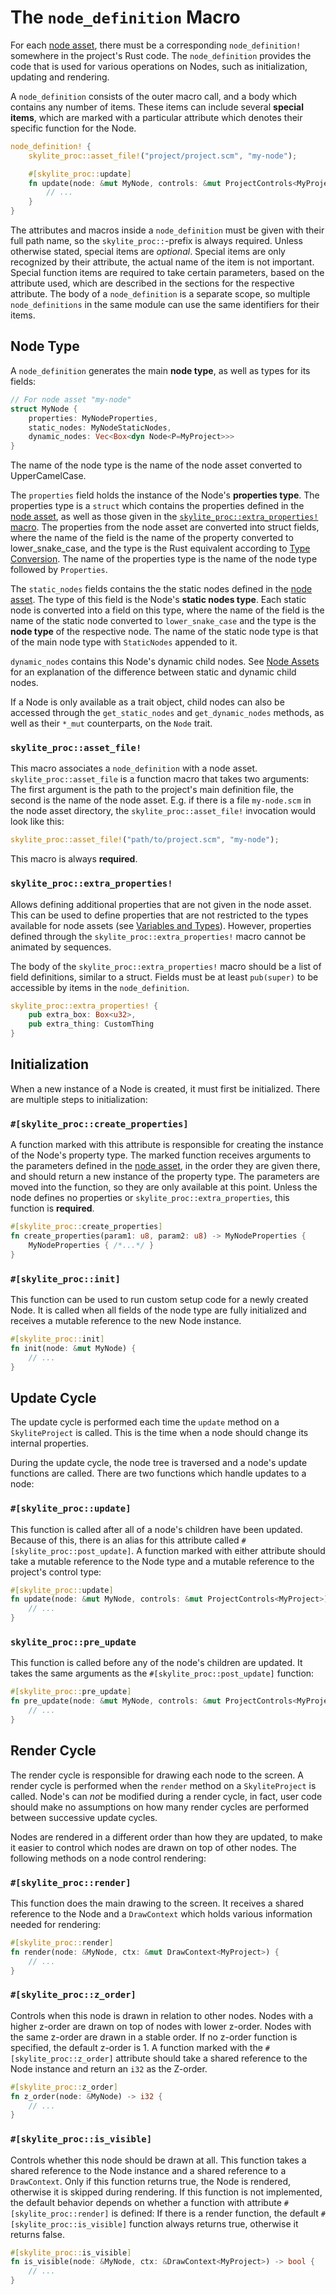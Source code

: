 # The `node_definition` Macro

For each [node asset](node_assets.md), there must be a corresponding `node_definition!` somewhere in the project's Rust code. The `node_definition` provides the code that is used for various operations on Nodes, such as initialization, updating and rendering.

A `node_definition` consists of the outer macro call, and a body which contains any number of items. These items can include several **special items**, which are marked with a particular attribute which denotes their specific function for the Node.

```rust
node_definition! {
    skylite_proc::asset_file!("project/project.scm", "my-node");

    #[skylite_proc::update]
    fn update(node: &mut MyNode, controls: &mut ProjectControls<MyProject>) {
        // ...
    }
}
```

The attributes and macros inside a `node_definition` must be given with their full path name, so the `skylite_proc::`-prefix is always required. Unless otherwise stated, special items are *optional*. Special items are only recognized by their attribute, the actual name of the item is not important. Special function items are required to take certain parameters, based on the attribute used, which are described in the sections for the respective attribute. The body of a `node_definition` is a separate scope, so multiple `node_definitions` in the same module can use the same identifiers for their items.

## Node Type

A `node_definition` generates the main **node type**, as well as types for its fields:
```rust
// For node asset "my-node"
struct MyNode {
    properties: MyNodeProperties,
    static_nodes: MyNodeStaticNodes,
    dynamic_nodes: Vec<Box<dyn Node<P=MyProject>>>
}
```

The name of the node type is the name of the node asset converted to UpperCamelCase.

The `properties` field holds the instance of the Node's **properties type**. The properties type is a `struct` which contains the properties defined in the [node asset](node_assets.md#properties), as well as those given in the [`skylite_proc::extra_properties!` macro](#initialization). The properties from the node asset are converted into struct fields, where the name of the field is the name of the property converted to lower_snake_case, and the type is the Rust equivalent according to [Type Conversion](variables_and_types.md#type-conversion). The name of the properties type is the name of the node type followed by `Properties`.

The `static_nodes` fields contains the the static nodes defined in the [node asset](node_assets.md#static-nodes). The type of this field is the Node's **static nodes type**. Each static node is converted into a field on this type, where the name of the field is the name of the static node converted to `lower_snake_case` and the type is the **node type** of the respective node. The name of the static node type is that of the main node type with `StaticNodes` appended to it.

`dynamic_nodes` contains this Node's dynamic child nodes. See [Node Assets](node_assets.md) for an explanation of the difference between static and dynamic child nodes.

If a Node is only available as a trait object, child nodes can also be accessed through the `get_static_nodes` and `get_dynamic_nodes` methods, as well as their `*_mut` counterparts, on the `Node` trait.

### `skylite_proc::asset_file!`

This macro associates a `node_definition` with a node asset. `skylite_proc::asset_file` is a function macro that takes two arguments: The first argument is the path to the project's main definition file, the second is the name of the node asset. E.g. if there is a file `my-node.scm` in the node asset directory, the `skylite_proc::asset_file!` invocation would look like this:

```rust
skylite_proc::asset_file!("path/to/project.scm", "my-node");
```

This macro is always **required**.

### `skylite_proc::extra_properties!`

Allows defining additional properties that are not given in the node asset. This can be used to define properties that are not restricted to the types available for node assets (see [Variables and Types](variables_and_types.md)). However, properties defined through the `skylite_proc::extra_properties!` macro cannot be animated by sequences.

The body of the `skylite_proc::extra_properties!` macro should be a list of field definitions, similar to a struct. Fields must be at least `pub(super)` to be accessible by items in the `node_definition`.

```rust
skylite_proc::extra_properties! {
    pub extra_box: Box<u32>,
    pub extra_thing: CustomThing
}
```

## Initialization

When a new instance of a Node is created, it must first be initialized. There are multiple steps to initialization:

### `#[skylite_proc::create_properties]`

A function marked with this attribute is responsible for creating the instance of the Node's property type. The marked function receives arguments to the parameters defined in the [node asset](node_assets.md#parameters), in the order they are given there, and should return a new instance of the property type. The parameters are moved into the function, so they are only available at this point. Unless the node defines no properties or `skylite_proc::extra_properties`, this function is **required**.

```rust
#[skylite_proc::create_properties]
fn create_properties(param1: u8, param2: u8) -> MyNodeProperties {
    MyNodeProperties { /*...*/ }
}
```

### `#[skylite_proc::init]`

This function can be used to run custom setup code for a newly created Node. It is called when all fields of the node type are fully initialized and receives a mutable reference to the new Node instance.

```rust
#[skylite_proc::init]
fn init(node: &mut MyNode) {
    // ...
}
```

## Update Cycle

The update cycle is performed each time the `update` method on a `SkyliteProject` is called. This is the time when a node should change its internal properties.

During the update cycle, the node tree is traversed and a node's update functions are called. There are two functions which handle updates to a node:

### `#[skylite_proc::update]`

This function is called after all of a node's children have been updated. Because of this, there is an alias for this attribute called `#[skylite_proc::post_update]`. A function marked with either attribute should take a mutable reference to the Node type and a mutable reference to the project's control type:

  ```rust
  #[skylite_proc::update]
  fn update(node: &mut MyNode, controls: &mut ProjectControls<MyProject>) {
      // ...
  }
  ```

### `skylite_proc::pre_update`

This function is called before any of the node's children are updated. It takes the same arguments as the `#[skylite_proc::post_update]` function:

  ```rust
  #[skylite_proc::pre_update]
  fn pre_update(node: &mut MyNode, controls: &mut ProjectControls<MyProject>) {
      // ...
  }
  ```

## Render Cycle

The render cycle is responsible for drawing each node to the screen. A render cycle is performed when the `render` method on a `SkyliteProject` is called. Node's can *not* be modified during a render cycle, in fact, user code should make no assumptions on how many render cycles are performed between successive update cycles.

Nodes are rendered in a different order than how they are updated, to make it easier to control which nodes are drawn on top of other nodes. The following methods on a node control rendering:

### `#[skylite_proc::render]`

This function does the main drawing to the screen. It receives a shared reference to the Node and a `DrawContext` which holds various information needed for rendering:

```rust
#[skylite_proc::render]
fn render(node: &MyNode, ctx: &mut DrawContext<MyProject>) {
    // ...
}
```

### `#[skylite_proc::z_order]`

Controls when this node is drawn in relation to other nodes. Nodes with a higher z-order are drawn on top of nodes with lower z-order. Nodes with the same z-order are drawn in a stable order. If no z-order function is specified, the default z-order is 1. A function marked with the `#[skylite_proc::z_order]` attribute should take a shared reference to the Node instance and return an `i32` as the Z-order.

```rust
#[skylite_proc::z_order]
fn z_order(node: &MyNode) -> i32 {
    // ...
}
```

### `#[skylite_proc::is_visible]`

Controls whether this node should be drawn at all. This function takes a shared reference to the Node instance and a shared reference to a `DrawContext`. Only if this function returns true, the Node is rendered, otherwise it is skipped during rendering. If this function is not implemented, the default behavior depends on whether a function with attribute `#[skylite_proc::render]` is defined: If there is a render function, the default `#[skylite_proc::is_visible]` function always returns true, otherwise it returns false.

```rust
#[skylite_proc::is_visible]
fn is_visible(node: &MyNode, ctx: &DrawContext<MyProject>) -> bool {
    // ...
}
